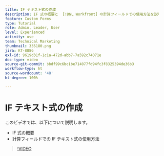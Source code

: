 ```yaml
---
title: IF テキスト式の作成
description: IF 式の概要と  [!DNL Workfront] の計算フィールドでの使用方法を説明します。
feature: Custom Forms
type: Tutorial
role: Admin, Leader, User
level: Experienced
activity: use
team: Technical Marketing
thumbnail: 335180.png
jira: KT-8886
exl-id: 9619d31f-1c1a-472d-abb7-7a592c74071e
doc-type: video
source-git-commit: bbdf99c6bc1be714077fd94fc3f8325394de36b3
workflow-type: ht
source-wordcount: '48'
ht-degree: 100%

---
```


# IF テキスト式の作成

このビデオでは、以下について説明します。

* IF 式の概要
* 計算フィールドでの IF テキスト式の使用方法

>[!VIDEO](https://video.tv.adobe.com/v/335180/?quality=12&learn=on&enablevpops=1)
